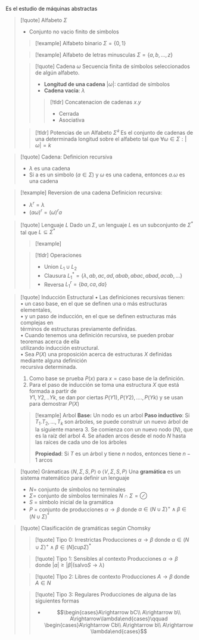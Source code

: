 Es el estudio de máquinas abstractas

>[!quote] Alfabeto $\Sigma$
> - Conjunto no vacio finito de simbolos
> 
> > [!example] Alfabeto binario $\Sigma=\{0,1\}$
> 
> > [!example] Alfabeto de letras minusculas $\Sigma=\{a,b,...,z\}$
> 
> > [!quote] Cadena $\omega$
> > Secuencia finita de símbolos seleccionados de algún alfabeto.
> > - **Longitud de una cadena** $|\omega|$: cantidad de símbolos
> > - **Cadena vacia**: $\lambda$
> > 
> > > [!tldr] Concatenacion de cadenas $x.y$
> > > - Cerrada
> > >- Asociativa
> 
> > [!tldr] Potencias de un Alfabeto $\Sigma^𝑘$
> > Es el conjunto de cadenas de una determinada longitud sobre el alfabeto tal que $\forall\omega\in\Sigma: |\omega|=k$
> 

> [!quote] Cadena: Definicion recursiva 
>- $\lambda$ es una cadena
>- Si a es un simbolo $(a\in\Sigma)$ y $\omega$ es una cadena, entonces $a.\omega$ es una cadena

> [!example] Reversion de una cadena
> Definicion recursiva:
> - $\lambda^r = \lambda$
> - $(a\omega)^r=(\omega)^ra$

> [!quote] Lenguaje $L$
> Dado un $\Sigma$, un lenguaje $L$ es un subconjunto de $\Sigma^*$ tal que $L\subseteq\Sigma^*$
> >[!example] 
> >
> 
> > [!tldr] Operaciones
> > - Union $L_1\cup L_2$
 >> - Clausura $L_1^* = \{\lambda,ab,ac,ad,abab,abac,abad,acab,...\}$
> > - Reversa $L_1^r = \{ba,ca,da\}$

> [!quote] Inducción Estructural
> • Las definiciones recursivas tienen:  
> • un caso base, en el que se definen una o más estructuras elementales,  
> • y un paso de inducción, en el que se definen estructuras más complejas en  
términos de estructuras previamente definidas.  
> • Cuando tenemos una definición recursiva, se pueden probar teoremas acerca de ella  
utilizando inducción estructural.  
> • Sea $P(X)$ una proposición acerca de estructuras $X$ definidas mediante alguna definición  
recursiva determinada.  
> 1. Como base se prueba $P(x)$ para $x = \text{caso base de la definición}$.  
> 2. Para el paso de inducción se toma una estructura $X$ que está formada a partir de  
$Y1,Y2,..Yk$, se dan por ciertas $P(Y1), P(Y2), …., P(Yk)$ y se usan para demostrar $P(X)$
>
> >[!example] Arbol
> >**Base:** Un nodo es un arbol
> >**Paso inductivo**: Si $T_1. T_2, ..., T_k$ son árboles, se puede construir un nuevo árbol de la siguiente manera
> >3. Se comienza con un nuevo nodo $(N)$, que es la raíz del arbol
> >4. Se añaden arcos desde el nodo $N$ hasta las raíces de cada uno de los árboles
> >
> >**Propiedad**: Si $T$ es un árbol y tiene $n$ nodos, entonces tiene $n-1$ arcos

> [!quote] Grámaticas $\langle N,\Sigma,S,P\rangle$ o $\langle V,\Sigma,S,P\rangle$
> Una **gramática** es un sistema matemático para definir un lenguaje
> - $N$= conjunto de símbolos no terminales
> - $\Sigma$= conjunto de símbolos terminales $N\cap\Sigma=\oslash$
> - $S$ = símbolo inicial de la gramática
> - $P$ = conjunto de producciones $\alpha\rightarrow\beta$ donde $\alpha\in (N\cup\Sigma)^+\wedge\beta\in (N\cup\Sigma)^*$ 
> 

> [!quote] Clasificación de gramáticas según Chomsky
> > [!quote] Tipo 0: Irrestrictas
> > Producciones $\alpha\rightarrow\beta$ donde $\alpha\in(N\cup\Sigma)^+\wedge\beta\in(N]cup\Sigma)^*$
> 
> > [!quote] Tipo 1: Sensibles al contexto
> > Producciones $\alpha\rightarrow\beta$ donde $|a|\ge|\beta| (\text{salvo} S\rightarrow\lambda)$
> 
> > [!quote] TIpo 2: Libres de contexto
> > Producciones $A\rightarrow\beta$ donde $A\in N$
> 
> > [!quote] Tipo 3: Regulares
> > Producciones de alguna de las siguientes formas
> > - $$\begin{cases}A\rightarrow bC\\ A\rightarrow b\\ A\rightarrow\lambda\end{cases}\qquad \begin{cases}A\rightarrow Cb\\ A\rightarrow b\\ A\rightarrow \lambda\end{cases}$$


